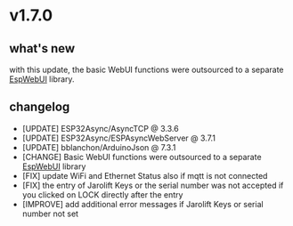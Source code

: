 # v1.7.0

## what's new

with this update, the basic WebUI functions were outsourced to a separate [EspWebUI](https://github.com/dewenni/EspWebUI) library.

## changelog

- [UPDATE]  ESP32Async/AsyncTCP @ 3.3.6
- [UPDATE]  ESP32Async/ESPAsyncWebServer @ 3.7.1
- [UPDATE]  bblanchon/ArduinoJson @ 7.3.1
- [CHANGE] Basic WebUI functions were outsourced to a separate [EspWebUI](https://github.com/dewenni/EspWebUI) library
- [FIX] update WiFi and Ethernet Status also if mqtt is not connected
- [FIX] the entry of Jarolift Keys or the serial number was not accepted if you clicked on LOCK directly after the entry
- [IMPROVE] add additional error messages if Jarolift Keys or serial number not set
